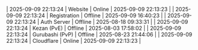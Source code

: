 | 2025-09-09 22:13:24 | Website | Online | 2025-09-09 22:13:23 |
| 2025-09-09 22:13:24 | Registration | Offline | 2025-09-09 16:40:23 |
| 2025-09-09 22:13:24 | Auth Server | Offline | 2025-08-18 09:33:31 |
| 2025-09-09 22:13:24 | Kezan (PvE) | Offline | 2025-08-03 17:58:02 |
| 2025-09-09 22:13:24 | Gurubashi (PvP) | Offline | 2025-08-23 21:44:06 |
| 2025-09-09 22:13:24 | Cloudflare | Online | 2025-09-09 22:13:23 |
